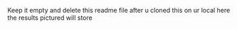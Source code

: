 Keep it empty and delete this readme file after u cloned this on ur local here the results pictured will store 